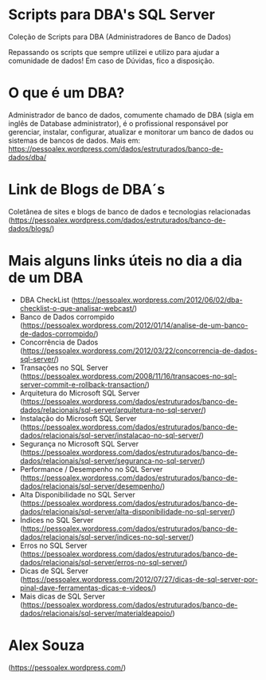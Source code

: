 # Scripts para DBA's SQL Server
Coleção de Scripts para DBA (Administradores de Banco de Dados)

Repassando os scripts que sempre utilizei e utilizo para ajudar a comunidade de dados!
Em caso de Dúvidas, fico a disposição.

# O que é um DBA?
Administrador de banco de dados, comumente chamado de DBA (sigla em inglês de Database administrator), é o profissional responsável por gerenciar, instalar, configurar, atualizar e monitorar um banco de dados ou sistemas de bancos de dados. Mais em: https://pessoalex.wordpress.com/dados/estruturados/banco-de-dados/dba/

# Link de Blogs de DBA´s
Coletânea de sites e blogs de banco de dados e tecnologias relacionadas (https://pessoalex.wordpress.com/dados/estruturados/banco-de-dados/blogs/)

# Mais alguns links úteis no dia a dia de um DBA
- DBA CheckList (https://pessoalex.wordpress.com/2012/06/02/dba-checklist-o-que-analisar-webcast/)
- Banco de Dados corrompido (https://pessoalex.wordpress.com/2012/01/14/analise-de-um-banco-de-dados-corrompido/)
- Concorrência de Dados (https://pessoalex.wordpress.com/2012/03/22/concorrencia-de-dados-sql-server/)
- Transações no SQL Server (https://pessoalex.wordpress.com/2008/11/16/transacoes-no-sql-server-commit-e-rollback-transaction/)
- Arquitetura do Microsoft SQL Server (https://pessoalex.wordpress.com/dados/estruturados/banco-de-dados/relacionais/sql-server/arquitetura-no-sql-server/)
- Instalação do Microsoft SQL Server (https://pessoalex.wordpress.com/dados/estruturados/banco-de-dados/relacionais/sql-server/instalacao-no-sql-server/)
- Segurança no Microsoft SQL Server (https://pessoalex.wordpress.com/dados/estruturados/banco-de-dados/relacionais/sql-server/seguranca-no-sql-server/)
- Performance / Desempenho no SQL Server (https://pessoalex.wordpress.com/dados/estruturados/banco-de-dados/relacionais/sql-server/desempenho/)
- Alta Disponibilidade no SQL Server (https://pessoalex.wordpress.com/dados/estruturados/banco-de-dados/relacionais/sql-server/alta-disponibilidade-no-sql-server/)
- Índices no SQL Server (https://pessoalex.wordpress.com/dados/estruturados/banco-de-dados/relacionais/sql-server/indices-no-sql-server/)
- Erros no SQL Server (https://pessoalex.wordpress.com/dados/estruturados/banco-de-dados/relacionais/sql-server/erros-no-sql-server/)
- Dicas de SQL Server (https://pessoalex.wordpress.com/2012/07/27/dicas-de-sql-server-por-pinal-dave-ferramentas-dicas-e-videos/)
- Mais dicas de SQL Server (https://pessoalex.wordpress.com/dados/estruturados/banco-de-dados/relacionais/sql-server/materialdeapoio/)

# Alex Souza 
(https://pessoalex.wordpress.com/)
